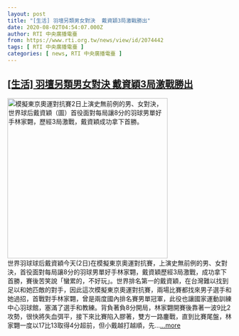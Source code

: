 ```yaml
---
layout: post
title: "[生活] 羽壇另類男女對決  戴資穎3局激戰勝出"
date: 2020-08-02T04:54:07.000Z
author: RTI 中央廣播電臺
from: https://www.rti.org.tw/news/view/id/2074442
tags: [ RTI 中央廣播電臺 ]
categories: [ news, RTI 中央廣播電臺 ]
---
```

<!--1596344047000-->
[[生活] 羽壇另類男女對決  戴資穎3局激戰勝出](https://www.rti.org.tw/news/view/id/2074442)
------

<div>
<img src="https://static.rti.org.tw/assets/thumbnails/2020/08/02/20200802000030M.jpg" width="360" alt="模擬東京奧運對抗賽2日上演史無前例的男、女對決，世界球后戴資穎（圖）首役面對每局讓8分的羽球男單好手林家翾，歷經3局激戰，戴資穎成功拿下首勝。" title="模擬東京奧運對抗賽2日上演史無前例的男、女對決，世界球后戴資穎（圖）首役面對每局讓8分的羽球男單好手林家翾，歷經3局激戰，戴資穎成功拿下首勝。"><br>世界羽球球后戴資穎今天(2日)在模擬東京奧運對抗賽，上演史無前例的男、女對決，首役面對每局讓8分的羽球男單好手林家翾，戴資穎歷經3局激戰，成功拿下首勝，賽後苦笑說「蠻累的，不好玩」。世界排名第一的戴資穎，在台灣難以找到足以和她匹敵的對手，因此這次模擬東京奧運對抗賽，兩場比賽都找來男子選手和她過招，首戰對手林家翾，曾是兩度國內排名賽男單冠軍，此役也讓國家運動訓練中心羽球館，塞滿了選手和教練。背負著負8分開局，林家翾開賽後靠著一波9比2攻勢，很快將失血弭平，接下來比賽陷入膠著，雙方一路鏖戰，直到比賽尾盤，林家翾一度以17比13取得4分超前，但小戴越打越順，先...<a target="_blank" href="https://www.rti.org.tw/news/view/id/2074442">...more</a>
</div>
